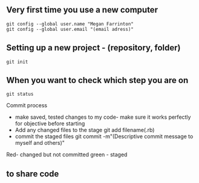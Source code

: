 Very first time you use a new computer
--------------------------------------

    git config --global user.name "Megan Farrinton"
    git config --global user.email "(email adress)"

Setting up a new project - (repository, folder)
----------------------------------------

    git init


When you want to check which step you are on
-------------------------------------------

    git status

Commit process

* make saved, tested changes to my code- make sure it works perfectly for objective before starting
* Add any changed files to the stage
    git add filename(.rb)
* commit the staged files
    git commit -m"(Descriptive commit message to myself and others)"


Red- changed but not committed
green - staged

to share code
-------------------

